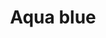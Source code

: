 ---
title: "Aqua blue"
url: /rueil-malmaison/aqua-blue-rue-du-general-guy-de-boissoudy/
shop: blanchisserie
---